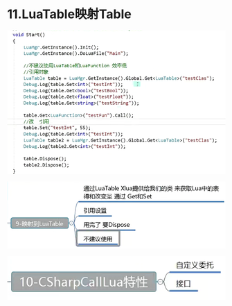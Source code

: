 # 11.LuaTable映射Table

![3a86120e16be80d03b3c828d39b8e6b9.png](image/3a86120e16be80d03b3c828d39b8e6b9.png)

![2c257c01aab995d30735c923ede8ccde.png](image/2c257c01aab995d30735c923ede8ccde.png)

![8553cc926a2b59f85ff7cdf6bb0be9b2.png](image/8553cc926a2b59f85ff7cdf6bb0be9b2.png)
